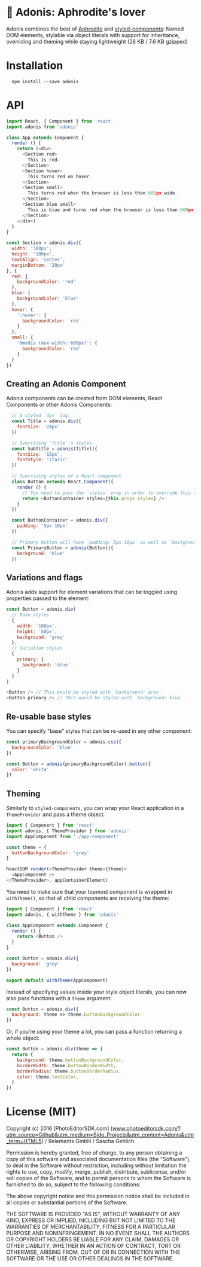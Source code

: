 # :muscle: Adonis: Aphrodite's lover

Adonis combines the best of [Aphrodite](https://github.com/Khan/aphrodite) and
[styled-components](https://github.com/styled-components/styled-components): Named DOM elements,
stylable via object literals with support for inheritance, overriding and theming while staying
lightweight (28 KB / 7.6 KB gzipped)

# Installation

```
  npm install --save adonis
```

# API

```js
import React, { Component } from 'react'
import adonis from 'adonis'

class App extends Component {
  render () {
    return (<div>
      <Section red>
        This is red.
      </Section>
      <Section hover>
        This turns red on hover.
      </Section>
      <Section small>
        This turns red when the browser is less than 600px wide.
      </Section>
      <Section blue small>
        This is blue and turns red when the browser is less than 600px wide.
      </Section>
    </div>)
  }
}

const Section = adonis.div({
  width: '500px',
  height: '100px',
  textAlign: 'center',
  marginBottom: '20px'
}, {
  red: {
    backgroundColor: 'red'
  },
  blue: {
    backgroundColor: 'blue'
  },
  hover: {
    ':hover': {
      backgroundColor: 'red'
    }
  },
  small: {
    '@media (max-width: 600px)': {
      backgroundColor: 'red'
    }
  }
})
```

## Creating an Adonis Component

Adonis components can be created from DOM elements, React Components or other Adonis Components:

```js
  // A styled `div` tag:
  const Title = adonis.div({
    fontSize: '24px'
  })

  // Overriding `Title`'s styles
  const SubTitle = adonis(Title)({
    fontSize: '15px',
    fontStyle: 'italic'
  })

  // Overriding styles of a React component
  class Button extends React.Component({
    render () {
      // You need to pass the `styles` prop in order to override this component's styles
      return <ButtonContainer styles={this.props.styles} />
    }
  })

  const ButtonContainer = adonis.div({
    padding: '5px 10px'
  })

  // Primary button will have `padding: 5px 10px` as well as `background: blue`
  const PrimaryButton = adonis(Button)({
    background: 'blue'
  })
```

## Variations and flags

Adonis adds support for element variations that can be toggled using properties passed to the element:

```js
const Button = adonis.div(
  // Base styles
  {
    width: '100px',
    height: '50px',
    background: 'grey'
  },
  // Variation styles
  {
    primary: {
      background: 'blue'
    }
  }
)

<Button /> // This would be styled with `background: grey`
<Button primary /> // This would be styled with `background: blue`
```

## Re-usable base styles

You can specify "base" styles that can be re-used in any other component:

```js
const primaryBackgroundColor = adonis.css({
  backgroundColor: 'blue'
})

const Button = adonis(primaryBackgroundColor).button({
  color: 'white'
})
```

## Theming

Similarly to `styled-components`, you can wrap your React application in a `ThemeProvider` and
pass a theme object.

```js
import { Component } from 'react'
import adonis, { ThemeProvider } from 'adonis'
import AppComponent from './app-component'

const theme = {
  buttonBackgroundColor: 'grey'
}

ReactDOM.render(<ThemeProvider theme={theme}>
  <AppComponent />
</ThemeProvider>, appContainerElement)
```

You need to make sure that your topmost component is wrapped in `withTheme()`, so that all child
components are receiving the theme:

```js
import { Component } from 'react'
import adonis, { withTheme } from 'adonis'

class AppComponent extends Component {
  render () {
    return <Button />
  }
}

const Button = adonis.div({
  background: 'grey'
})

export default withTheme(AppComponent)
```

Instead of specifying values inside your style object literals, you can now also pass functions
with a `theme` argument:

```js
const Button = adonis.div({
  background: theme => theme.buttonBackgroundColor
})
```

Or, if you're using your theme a lot, you can pass a function returning a whole object:

```js
const Button = adonis.div(theme => {
  return {
    background: theme.buttonBackgroundColor,
    borderWidth: theme.buttonBorderWidth,
    borderRadius: theme.buttonBorderRadius,
    color: theme.textColor,
  }
})
```


# License (MIT)

Copyright (c) 2016 [PhotoEditorSDK.com] (www.photoeditorsdk.com/?utm_source=Github&utm_medium=Side_Projects&utm_content=Adonis&utm_term=HTML5) / 9elements GmbH / Sascha Gehlich

Permission is hereby granted, free of charge, to any person obtaining a copy of this software and associated documentation files (the "Software"), to deal in the Software without restriction, including without limitation the rights to use, copy, modify, merge, publish, distribute, sublicense, and/or sell copies of the Software, and to permit persons to whom the Software is furnished to do so, subject to the following conditions:

The above copyright notice and this permission notice shall be included in all copies or substantial portions of the Software.

THE SOFTWARE IS PROVIDED "AS IS", WITHOUT WARRANTY OF ANY KIND, EXPRESS OR IMPLIED, INCLUDING BUT NOT LIMITED TO THE WARRANTIES OF MERCHANTABILITY, FITNESS FOR A PARTICULAR PURPOSE AND NONINFRINGEMENT. IN NO EVENT SHALL THE AUTHORS OR COPYRIGHT HOLDERS BE LIABLE FOR ANY CLAIM, DAMAGES OR OTHER LIABILITY, WHETHER IN AN ACTION OF CONTRACT, TORT OR OTHERWISE, ARISING FROM, OUT OF OR IN CONNECTION WITH THE SOFTWARE OR THE USE OR OTHER DEALINGS IN THE SOFTWARE.
